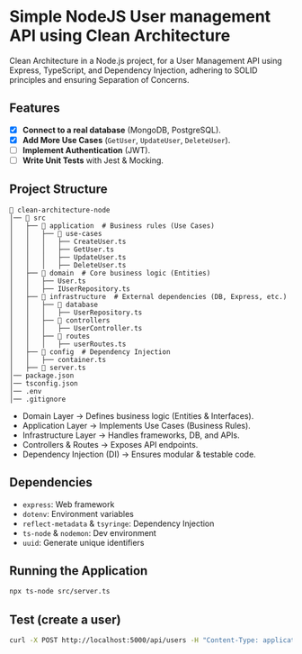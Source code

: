 # Simple NodeJS User management API using Clean Architecture

Clean Architecture in a Node.js project, for a User Management API using Express, TypeScript, and Dependency Injection, adhering to SOLID principles and ensuring Separation of Concerns.

## Features

- [x] **Connect to a real database** (MongoDB, PostgreSQL).
- [x] **Add More Use Cases** (`GetUser`, `UpdateUser`, `DeleteUser`).
- [ ] **Implement Authentication** (JWT).
- [ ] **Write Unit Tests** with Jest & Mocking.

## Project Structure

```
📂 clean-architecture-node
│── 📂 src
│   ├── 📂 application  # Business rules (Use Cases)
│   │   ├── 📂 use-cases
│   │   │   ├── CreateUser.ts
│   │   │   ├── GetUser.ts
│   │   │   ├── UpdateUser.ts
│   │   │   ├── DeleteUser.ts
│   ├── 📂 domain  # Core business logic (Entities)
│   │   ├── User.ts
│   │   ├── IUserRepository.ts
│   ├── 📂 infrastructure  # External dependencies (DB, Express, etc.)
│   │   ├── 📂 database
│   │   │   ├── UserRepository.ts
│   │   ├── 📂 controllers
│   │   │   ├── UserController.ts
│   │   ├── 📂 routes
│   │   │   ├── userRoutes.ts
│   ├── 📂 config  # Dependency Injection
│   │   ├── container.ts
│   ├── 📂 server.ts
│── package.json
│── tsconfig.json
│── .env
│── .gitignore
```

* Domain Layer → Defines business logic (Entities & Interfaces).
* Application Layer → Implements Use Cases (Business Rules).
* Infrastructure Layer → Handles frameworks, DB, and APIs.
* Controllers & Routes → Exposes API endpoints.
* Dependency Injection (DI) → Ensures modular & testable code.

## Dependencies

- `express`: Web framework
- `dotenv`: Environment variables
- `reflect-metadata` & `tsyringe`: Dependency Injection
- `ts-node` & `nodemon`: Dev environment
- `uuid`: Generate unique identifiers

## Running the Application

```sh
npx ts-node src/server.ts
```

## Test (create a user)

```sh
curl -X POST http://localhost:5000/api/users -H "Content-Type: application/json" -d '{"name": "John Doe", "email": "john@example.com"}'
```
